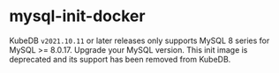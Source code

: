 # mysql-init-docker

KubeDB `v2021.10.11` or later releases only supports MySQL 8 series for MySQL >= 8.0.17. Upgrade your MySQL version. This init image is deprecated and its support has been removed from KubeDB.
